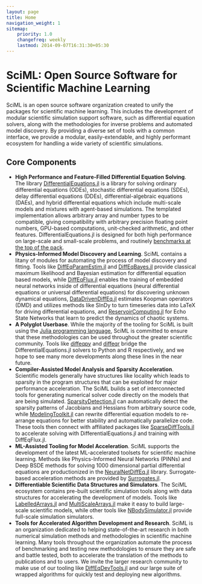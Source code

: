 ```yaml
---
layout: page
title: Home
navigation_weight: 1
sitemap:
    priority: 1.0
    changefreq: weekly
    lastmod: 2014-09-07T16:31:30+05:30
---
```

# SciML: Open Source Software for Scientific Machine Learning

SciML is an open source software organization created to unify the packages for
scientific machine learning. This includes the development of modular scientific
simulation support software, such as differential equation solvers, along with the
methodologies for inverse problems and automated model discovery. By providing
a diverse set of tools with a common interface, we provide a modular,
easily-extendable, and highly performant ecosystem for handling a wide variety
of scientific simulations.

## Core Components

- **High Performance and Feature-Filled Differential Equation Solving**. The
  library [DifferentialEquations.jl](https://docs.sciml.ai/dev/) is a library
  for solving ordinary differential equations (ODEs), stochastic differential
  equations (SDEs), delay differential equations (DDEs), differential-algebraic
  equations (DAEs), and hybrid differential equations which include multi-scale
  models and mixtures with agent-based simulations. The templated implementation
  allows arbitrary array and number types to be compatible, giving compatibility
  with arbitrary precision floating point numbers, GPU-based computations,
  unit-checked arithmetic, and other features. DifferentialEquations.jl is designed
  for both high performance on large-scale and small-scale problems, and routinely
  [benchmarks at the top of the pack](https://github.com/SciML/DiffEqBenchmarks.jl).
- **Physics-Informed Model Discovery and Learning**. SciML contains a litany of modules
  for automating the process of model discovery and fitting. Tools like
  [DiffEqParamEstim.jl](https://docs.sciml.ai/latest/analysis/parameter_estimation/)
  and [DiffEqBayes.jl](https://docs.sciml.ai/latest/analysis/parameter_estimation/#Bayesian-Methods-1)
  provide classical maximum likelihood and Bayesian estimation for differential
  equation based models, while [DiffEqFlux.jl](https://github.com/SciML/DiffEqFlux.jl)
  enables the training of embedded neural networks inside of differential
  equations (neural differential equations or universal differential equations)
  for discovering unknown dynamical equations,
  [DataDrivenDiffEq.jl](https://github.com/SciML/DataDrivenDiffEq.jl) estimates
  Koopman operators (DMD) and utilizes methods like SInDy to turn timeseries
  data into LaTeX for driving differential equations, and
  [ReservoirComputing.jl](https://github.com/SciML/ReservoirComputing.jl) for
  Echo State Networks that learn to predict the dynamics of chaotic systems.
- **A Polyglot Userbase**. While the majority of the tooling for SciML
  is built using the [Julia programming language](https://julialang.org/),
  SciML is committed to ensure that these methodologies can be used throughout
  the greater scientific community. Tools like [diffeqpy](https://github.com/SciML/diffeqpy)
  and [diffeqr](https://cran.r-project.org/web/packages/diffeqr/index.html) bridge
  the DifferentialEquations.jl solvers to Python and R respectively, and we hope
  to see many more developments along these lines in the near future.
- **Compiler-Assisted Model Analysis and Sparsity Acceleration**. Scientific
  models generally have structures like locality which leads to sparsity in the
  program structures that can be exploited for major performance acceleration.
  The SciML builds a set of interconnected tools for generating numerical solver
  code directly on the models that are being simulated.
  [SparsityDetection.jl](https://github.com/SciML/SparsityDetection.jl) can automatically
  detect the sparsity patterns of Jacobians and Hessians from arbitrary source
  code, while [ModelingToolkit.jl](https://github.com/SciML/ModelingToolkit.jl)
  can rewrite differential equation models to re-arrange equations for better
  stability and automatically parallelize code. These tools then connect with
  affiliated packages like [SparseDiffTools.jl](https://github.com/JuliaDiff/SparseDiffTools.jl)
  to accelerate solving with DifferentialEquations.jl and training with DiffEqFlux.jl.
- **ML-Assisted Tooling for Model Acceleration**. SciML supports the development
  of the latest ML-accelerated toolsets for scientific machine learning. Methods
  like Physics-Informed Neural Networks (PINNs) and Deep BSDE methods for solving
  1000 dimensional partial differential equations are productionized in the
  [NeuralNetDiffEq.jl](https://github.com/SciML/NeuralNetDiffEq.jl) library.
  Surrogate-based acceleration methods are provided by
  [Surrogates.jl](https://github.com/SciML/Surrogates.jl).
- **Differentiable Scientific Data Structures and Simulators**. The SciML ecosystem
  contains pre-built scientific simulation tools along with data structures
  for accelerating the development of models. Tools like
  [LabelledArrays.jl](https://github.com/SciML/LabelledArrays.jl) and
  [MultiScaleArrays.jl](https://github.com/SciML/MultiScaleArrays.jl) make it easy
  to build large-scale scientific models, while other tools like
  [NBodySimulator.jl](https://github.com/SciML/NBodySimulator.jl) provide full-scale
  simulation simulators.
- **Tools for Accelerated Algorithm Development and Research**. SciML is an
  organization dedicated to helping state-of-the-art research in both
  numerical simulation methods and methodologies in scientific machine learning.
  Many tools throughout the organization automate the process of benchmarking
  and testing new methodologies to ensure they are safe and battle tested, both
  to accelerate the translation of the methods to publications and to users.
  We invite the larger research community to make use of our tooling like
  [DiffEqDevTools.jl](https://github.com/SciML/DiffEqDevTools.jl) and our large
  suite of wrapped algorithms for quickly test and deploying new algorithms.
